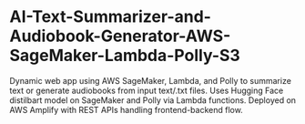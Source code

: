 # AI-Text-Summarizer-and-Audiobook-Generator-AWS-SageMaker-Lambda-Polly-S3
Dynamic web app using AWS SageMaker, Lambda, and Polly to summarize text or generate audiobooks from input text/.txt files. Uses Hugging Face distilbart model on SageMaker and Polly via Lambda functions. Deployed on AWS Amplify with REST APIs handling frontend-backend flow.
